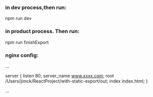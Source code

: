 ### in dev process,then run:
  npm run dev
### in product process. Then run:
   npm run finishExport
### nginx config:
 
...

server {
listen 80;
server_name www.xxxx.com;
root /Users/jimck/ReactProject/with-static-export/out;
index index.html;
}

...
